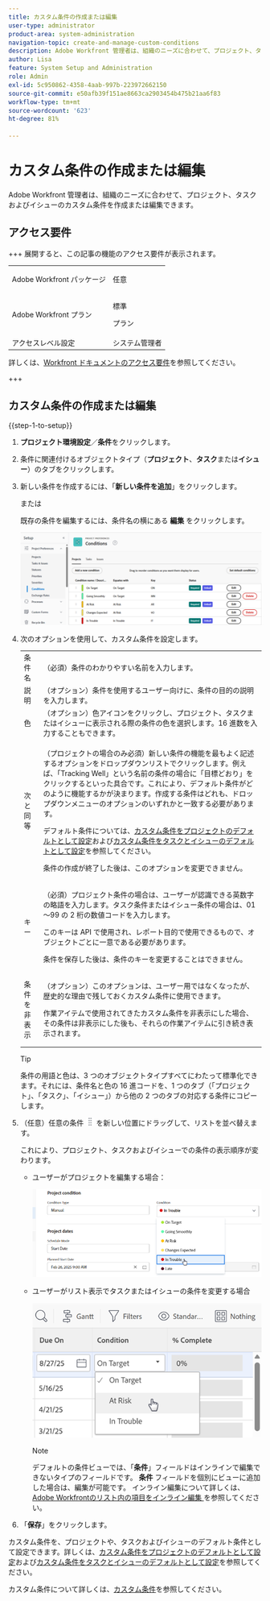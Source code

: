 ```yaml
---
title: カスタム条件の作成または編集
user-type: administrator
product-area: system-administration
navigation-topic: create-and-manage-custom-conditions
description: Adobe Workfront 管理者は、組織のニーズに合わせて、プロジェクト、タスクおよびイシューのカスタム条件を作成または編集できます。
author: Lisa
feature: System Setup and Administration
role: Admin
exl-id: 5c950862-4358-4aab-997b-223972662150
source-git-commit: e50afb39f151ae8663ca2903454b475b21aa6f83
workflow-type: tm+mt
source-wordcount: '623'
ht-degree: 81%

---
```


# カスタム条件の作成または編集

Adobe Workfront 管理者は、組織のニーズに合わせて、プロジェクト、タスクおよびイシューのカスタム条件を作成または編集できます。

## アクセス要件

+++ 展開すると、この記事の機能のアクセス要件が表示されます。

<table style="table-layout:auto"> 
 <col> 
 <col> 
 <tbody> 
  <tr> 
   <td>Adobe Workfront パッケージ</td> 
   <td><p>任意</p></td> 
  </tr> 
  <tr> 
   <td>Adobe Workfront プラン</td> 
   <td><p>標準</p>
       <p>プラン</p></td>
  </tr> 
  <tr> 
   <td>アクセスレベル設定</td> 
   <td>システム管理者</td> 
  </tr> 
 </tbody> 
</table>

詳しくは、[Workfront ドキュメントのアクセス要件](/help/quicksilver/administration-and-setup/add-users/access-levels-and-object-permissions/access-level-requirements-in-documentation.md)を参照してください。

+++

## カスタム条件の作成または編集

{{step-1-to-setup}}

1. **プロジェクト環境設定**／**条件**&#x200B;をクリックします。

1. 条件に関連付けるオブジェクトタイプ（**プロジェクト**、**タスク**&#x200B;または&#x200B;**イシュー**）のタブをクリックします。

1. 新しい条件を作成するには、「**新しい条件を追加**」をクリックします。

   または

   既存の条件を編集するには、条件名の横にある **編集** をクリックします。

   ![ カスタム条件を編集 ](assets/custom-conditions-0825.png)

1. 次のオプションを使用して、カスタム条件を設定します。

   <table style="table-layout:auto"> 
    <col> 
    <col> 
    <tbody> 
     <tr> 
      <td>条件名</td> 
      <td>（必須）条件のわかりやすい名前を入力します。</td> 
     </tr> 
     <tr> 
      <td>説明</td> 
      <td>（オプション）条件を使用するユーザー向けに、条件の目的の説明を入力します。</td> 
     </tr> 
     <tr> 
      <td>色</td> 
      <td>（オプション）色アイコンをクリックし、プロジェクト、タスクまたはイシューに表示される際の条件の色を選択します。16 進数を入力することもできます。</td> 
     </tr> 
     <tr> 
      <td>次と同等 </td> 
      <td><p>（プロジェクトの場合のみ必須）新しい条件の機能を最もよく記述するオプションをドロップダウンリストでクリックします。例えば、「Tracking Well」という名前の条件の場合に「目標どおり」をクリックするといった具合です。これにより、デフォルト条件がどのように機能するかが決まります。作成する条件はどれも、ドロップダウンメニューのオプションのいずれかと一致する必要があります。</p>
      <p>デフォルト条件については、<a href="../../../administration-and-setup/customize-workfront/create-manage-custom-conditions/set-custom-condition-default-projects.md" class="MCXref xref">カスタム条件をプロジェクトのデフォルトとして設定</a>および<a href="../../../administration-and-setup/customize-workfront/create-manage-custom-conditions/set-custom-condition-default-tasks-issues.md" class="MCXref xref">カスタム条件をタスクとイシューのデフォルトとして設定</a>を参照してください。</p>
      <p>条件の作成が終了した後は、このオプションを変更できません。</p></td> 
     </tr> 
     <tr> 
      <td>キー</td> 
      <td><p>（必須）プロジェクト条件の場合は、ユーザーが認識できる英数字の略語を入力します。タスク条件またはイシュー条件の場合は、01～99 の 2 桁の数値コードを入力します。 </p>
      <p>このキーは API で使用され、レポート目的で使用できるもので、オブジェクトごとに一意である必要があります。</p>
      <p>条件を保存した後は、条件のキーを変更することはできません。 </p></td> 
     </tr> 
     <tr> 
      <td>条件を非表示</td> 
      <td><p>（オプション）このオプションは、ユーザー用ではなくなったが、歴史的な理由で残しておくカスタム条件に使用できます。 </p>
      <p>作業アイテムで使用されてきたカスタム条件を非表示にした場合、その条件は非表示にした後も、それらの作業アイテムに引き続き表示されます。 </p></td> 
     </tr> 
    </tbody> 
   </table>

   >[!TIP]
   >
   >条件の用語と色は、3 つのオブジェクトタイプすべてにわたって標準化できます。それには、条件名と色の 16 進コードを、1 つのタブ（「プロジェクト」、「タスク」、「イシュー」）から他の 2 つのタブの対応する条件にコピーします。

1. （任意）任意の条件 ![ 移動アイコン ](assets/move-icon---dots.png) を新しい位置にドラッグして、リストを並べ替えます。

   これにより、プロジェクト、タスクおよびイシューでの条件の表示順序が変わります。

   * ユーザーがプロジェクトを編集する場合：

     ![ プロジェクト編集時の条件の変更 ](assets/change-condition-edit-project-0825.png)

   * ユーザーがリスト表示でタスクまたはイシューの条件を変更する場合

     ![ リストの条件を変更 ](assets/change-conditions-list-dropdown-0925.png)

     >[!NOTE]
     >
     >デフォルトの条件ビューでは、「**条件**」フィールドはインラインで編集できないタイプのフィールドです。 **条件** フィールドを個別にビューに追加した場合は、編集が可能です。 インライン編集について詳しくは、[Adobe Workfrontのリスト内の項目をインライン編集 ](/help/quicksilver/workfront-basics/navigate-workfront/use-lists/inline-edit-objects.md) を参照してください。

1. 「**保存**」をクリックします。

カスタム条件を、プロジェクトや、タスクおよびイシューのデフォルト条件として設定できます。詳しくは、[カスタム条件をプロジェクトのデフォルトとして設定](../../../administration-and-setup/customize-workfront/create-manage-custom-conditions/set-custom-condition-default-projects.md)および[カスタム条件をタスクとイシューのデフォルトとして設定](../../../administration-and-setup/customize-workfront/create-manage-custom-conditions/set-custom-condition-default-tasks-issues.md)を参照してください。

カスタム条件について詳しくは、[カスタム条件](../../../administration-and-setup/customize-workfront/create-manage-custom-conditions/custom-conditions.md)を参照してください。


<!-- THIS WAS ORIGINALLY BETWEEN THE OTHER TWO BULLETS.
   * When a user is changing the condition for a task or issue on the Updates tab:

     ![Change condition when updating comment](assets/change-condition-update-comment.png)
   -->
